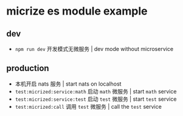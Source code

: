 # micrize es module example

## dev

- `npm run dev` 开发模式无微服务 | dev mode without microservice

## production

- 本机开启 nats 服务 | start nats on localhost
- `test:micrized:service:math` 启动 `math` 微服务 | start `math` service
- `test:micrized:service:test` 启动 `test` 微服务 | start `test` service
- `test:micrized:call` 调用 `test` 微服务 | call the `test` service
